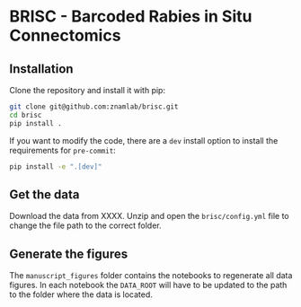 # BRISC - Barcoded Rabies in Situ Connectomics

## Installation

Clone the repository and install it with pip:

```bash
git clone git@github.com:znamlab/brisc.git
cd brisc
pip install .
```

If you want to modify the code, there are a `dev` install option to install the
requirements for `pre-commit`:

```bash
pip install -e ".[dev]"
```


## Get the data

Download the data from XXXX. Unzip and open the `brisc/config.yml` file to change
the file path to the correct folder.

## Generate the figures

The `manuscript_figures` folder contains the notebooks to regenerate all data figures.
In each notebook the `DATA_ROOT` will have to be updated to the path to the folder
where the data is located.
